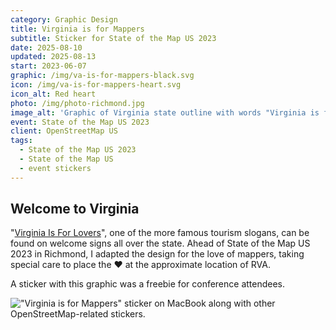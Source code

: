 ```yaml
---
category: Graphic Design
title: Virginia is for Mappers
subtitle: Sticker for State of the Map US 2023
date: 2025-08-10
updated: 2025-08-13
start: 2023-06-07
graphic: /img/va-is-for-mappers-black.svg
icon: /img/va-is-for-mappers-heart.svg
icon_alt: Red heart
photo: /img/photo-richmond.jpg
image_alt: 'Graphic of Virginia state outline with words "Virginia is for Mappers ❤️ State of the Map US 2023 ✦ Richmond, VA"'
event: State of the Map US 2023
client: OpenStreetMap US
tags:
  - State of the Map US 2023
  - State of the Map US
  - event stickers
---
```

## Welcome to Virginia

"[Virginia Is For Lovers](https://en.wikipedia.org/wiki/Virginia_Is_for_Lovers)", one of the more famous tourism slogans, can be found on welcome signs all over the state. Ahead of State of the Map US 2023 in Richmond, I adapted the design for the love of mappers, taking special care to place the ❤️ at the approximate location of RVA.

A sticker with this graphic was a freebie for conference attendees.

!["Virginia is for Mappers" sticker on MacBook along with other OpenStreetMap-related stickers.](/img/va-is-for-mappers-photo.jpg)
